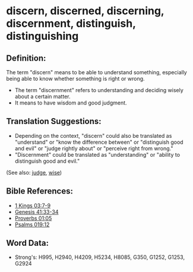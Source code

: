 # discern, discerned, discerning, discernment, distinguish, distinguishing #

## Definition: ##

The term "discern" means to be able to understand something, especially being able to know whether something is right or wrong.

* The term "discernment" refers to understanding and deciding wisely about a certain matter.
* It means to have wisdom and good judgment.

## Translation Suggestions: ##

* Depending on the context, "discern" could also be translated as "understand" or "know the difference between" or "distinguish good and evil" or "judge rightly about" or "perceive right from wrong."
* "Discernment" could be translated as "understanding" or "ability to distinguish good and evil."

(See also: [judge](../kt/judge.md), [wise](../kt/wise.md))

## Bible References: ##

* [1 Kings 03:7-9](rc://en/tn/help/1ki/03/07)
* [Genesis 41:33-34](rc://en/tn/help/gen/41/33)
* [Proverbs 01:05](rc://en/tn/help/pro/01/05)
* [Psalms 019:12](rc://en/tn/help/psa/019/12)

## Word Data: ##

* Strong's: H995, H2940, H4209, H5234, H8085, G350, G1252, G1253, G2924
